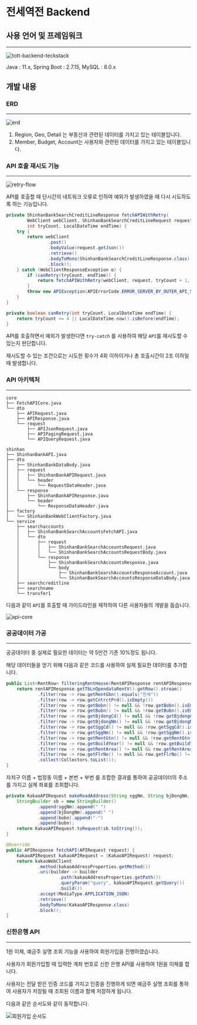 # 전세역전 Backend

## 사용 언어 및 프레임워크

---

![tott-backend-teckstack](https://github.com/SSAFY-TOTT/TOTT/assets/74192619/f0121d88-3a1f-4557-92e4-fd8314db2ebc)

Java : 11.x, Spring Boot : 2.7.15, MySQL : 8.0.x

## 개발 내용

### ERD

---

![erd](https://github.com/SSAFY-TOTT/TOTT/assets/74192619/bf4222cb-253b-44dc-9c5b-23f1f50ff498)

1. Region, Geo, Detail 는 부동산과 관련된 데이터를 가지고 있는 테이블입니다.
2. Member, Budget, Account는 사용자와 관련된 데이터를 가지고 있는 테이블입니다.

### API 호출 재시도 기능

---

![retry-flow](https://github.com/SSAFY-TOTT/TOTT/assets/74192619/da7c2055-f12e-4ca7-8c5d-f7506cb91dd6)

API를 호출할 때 단시간의 네트워크 오류로 인하여 예외가 발생하였을 때 다시 시도하도록 하는 기능입니다.

```java
private ShinhanBankSearchCreditLineResponse fetchAPIWithRetry(
        WebClient webClient, ShinhanBankSearchCreditLineRequest request,
        int tryCount, LocalDateTime endTime) {
    try {
        return webClient
                .post()
                .bodyValue(request.getJson())
                .retrieve()
                .bodyToMono(ShinhanBankSearchCreditLineResponse.class)
                .block();
    } catch (WebClientResponseException e) {
        if (canRetry(tryCount, endTime)) {
            return fetchAPIWithRetry(webClient, request, tryCount + 1, endTime);
        }
        throw new APIException(APIErrorCode.ERROR_SERVER_BY_OUTER_API_SERVER);
    }
}

private boolean canRetry(int tryCount, LocalDateTime endTime) {
    return tryCount <= 4 || LocalDateTime.now().isBefore(endTime);
}
```

API를 호출하면서 예외가 발생한다면 `try-catch` 를 사용하여 해당 `API`를 재시도할 수 있는지 판단합니다.

재시도할 수 있는 조건으로는 시도한 횟수가 4회 이하이거나 총 호출시간이 2초 이하일 때 발생합니다.

### API 아키텍처

---

```text
core
├── FetchAPICore.java
└── dto
    ├── APIRequest.java
    ├── APIResponse.java
    └── request
        ├── APIJsonRequest.java
        ├── APIPagingRequest.java
        └── APIQueryRequest.java

shinhan
├── ShinhanBankAPI.java
├── dto
│   ├── ShinhanBankDataBody.java
│   ├── request
│   │   ├── ShinhanBankAPIRequest.java
│   │   └── header
│   │       └── RequestDataHeader.java
│   └── response
│       ├── ShinhanBankAPIResponse.java
│       └── header
│           └── ResponseDataHeader.java
├── factory
│   └── ShinhanBankWebClientFactory.java
└── service
    ├── searchaccounts
    │   ├── ShinhanBankSearchAccountsFetchAPI.java
    │   └── dto
    │       ├── request
    │       │   ├── ShinhanBankSearchAccountsRequest.java
    │       │   └── ShinhanBankSearchAccountsRequestBody.java
    │       └── response
    │           ├── ShinhanBankSearchAccountsResponse.java
    │           └── body
    │               ├── ShinhanBankSearchAccountsResponseAccount.java
    │               └── ShinhanBankSearchAccountsResponseDataBody.java
    ├── searchcreditline
    ├── searchname
    └── transfer1
```

다음과 같이 `API`를 호출할 때 가이드라인을 제작하여 다른 사용자들의 개발을 돕습니다.

![api-core](https://github.com/SSAFY-TOTT/TOTT/assets/74192619/c53369f9-bda1-4394-b609-55b8acb32a72)

### 공공데이터 가공

---

공공데이터 중 실제로 필요한 데이터는 약 5만건 기준 10%정도 됩니다.

해당 데이터들을 얻기 위해 다음과 같은 코드를 사용하여 실제 필요한 데이터를 추가합니다.

```java
public List<RentRow> filteringRentHouse(RentAPIResponse rentAPIResponse) {
    return rentAPIResponse.getTbLnOpendataRentV().getRow().stream()
            .filter(row -> row.getRentGbn().equals("전세"))
            .filter(row -> row.getCntrctPrd().isEmpty())
            .filter(row -> row.getBobn() != null && !row.getBobn().isEmpty())
            .filter(row -> row.getBubn() != null && !row.getBubn().isEmpty())
            .filter(row -> row.getBjdongCd() != null && !row.getBjdongCd().isEmpty())
            .filter(row -> row.getBjdongNm() != null && !row.getBjdongNm().isEmpty())
            .filter(row -> row.getSggCd() != null && !row.getSggCd().isEmpty())
            .filter(row -> row.getSggNm() != null && !row.getSggNm().isEmpty())
            .filter(row -> row.getRentGtn() != null && !row.getRentGtn().equals("0"))
            .filter(row -> row.getBuildYear() != null && !row.getBuildYear().isEmpty())
            .filter(row -> row.getRentArea() != null && row.getRentArea() != 0D)
            .filter(row -> row.getFlrNo() != null && row.getFlrNo() != 0D)
            .collect(Collectors.toList());
}
```

자치구 이름 + 법정동 이름 + 본번 + 부번 를 조합한 결과를 통하여 공공데이터의 주소를 가지고 실제 좌표를 조회합니다.

```java
private KakaoAPIRequest makeRoadAddress(String sggNm, String bjDongNm, String bobn, String bubn) {
    StringBuilder sb = new StringBuilder()
            .append(sggNm).append(" ")
            .append(bjDongNm).append(" ")
            .append(bobn).append("-")
            .append(bubn);
    return KakaoAPIRequest.toRequest(sb.toString());
}

@Override
public APIResponse fetchAPI(APIRequest request) {
    KakaoAPIRequest kakaoAPIRequest = (KakaoAPIRequest) request;
    return kakaoWebClient
            .method(kakaoAddressProperties.getMethod())
            .uri(builder -> builder
                    .path(kakaoAddressProperties.getPath())
                    .queryParam("query", kakaoAPIRequest.getQuery())
                    .build())
            .accept(MediaType.APPLICATION_JSON)
            .retrieve()
            .bodyToMono(KakaoAPIResponse.class)
            .block();
}
```

### 신한은행 API

---

1원 이체, 예금주 실명 조회 기능을 사용하여 회원가입을 진행하였습니다.

사용자가 회원가입할 때 입력한 계좌 번호로 신한 은행 API를 사용하여 1원을 이체를 합니다.

사용자는 전달 받은 인증 코드를 가지고 인증을 진행하게 되면 예금주 실명 조회를 통하여 사용자가 저장될 때 조회된 이름과 함께 저장하게 됩니다.

다음과 같은 순서도와 같이 동작합니다.

![회원가입 순서도](https://github.com/SSAFY-TOTT/TOTT/assets/74192619/21f6eed8-2446-4467-a1e2-24964547e9ef)

